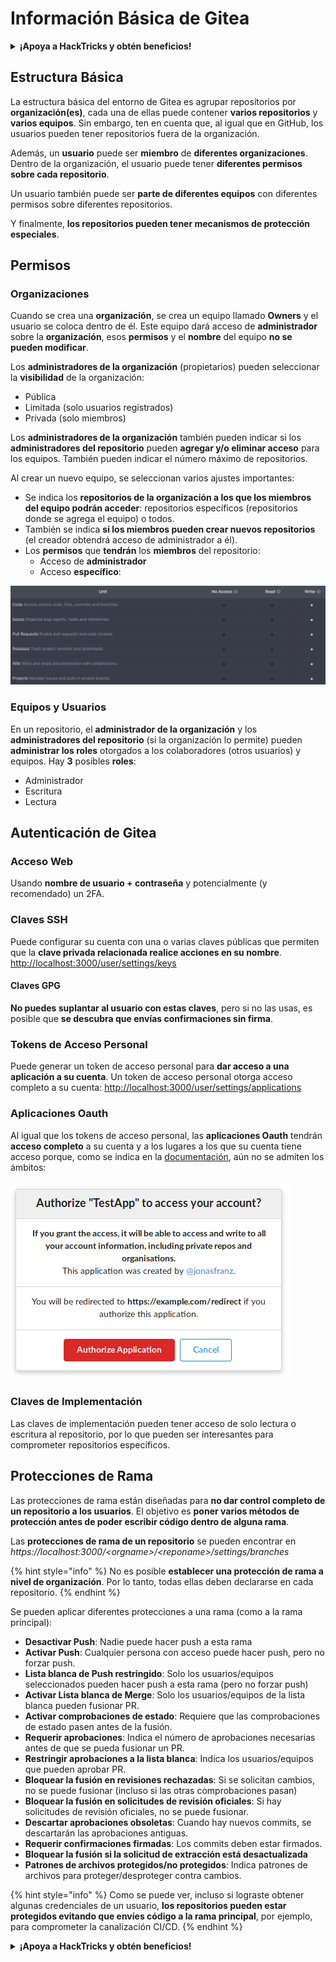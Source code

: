 # Información Básica de Gitea

<details>

<summary><strong>¡Apoya a HackTricks y obtén beneficios!</strong></summary>

* Si deseas ver a tu **empresa anunciada en HackTricks** o si deseas acceder a la **última versión de PEASS o descargar HackTricks en PDF**, ¡consulta los [**PLANES DE SUSCRIPCIÓN**](https://github.com/sponsors/carlospolop)!
* Obtén el [**oficial PEASS & HackTricks swag**](https://peass.creator-spring.com)
* Descubre [**The PEASS Family**](https://opensea.io/collection/the-peass-family), nuestra colección de exclusivos [**NFTs**](https://opensea.io/collection/the-peass-family)
* **Únete al** 💬 [**grupo de Discord**](https://discord.gg/hRep4RUj7f) o al [**grupo de telegram**](https://t.me/peass) o **sígueme** en **Twitter** 🐦 [**@carlospolopm**](https://twitter.com/carlospolopm).
* **Comparte tus trucos de hacking enviando PRs a los repositorios de GitHub de** [**HackTricks**](https://github.com/carlospolop/hacktricks) y [**HackTricks Cloud**](https://github.com/carlospolop/hacktricks-cloud).

</details>

## Estructura Básica

La estructura básica del entorno de Gitea es agrupar repositorios por **organización(es)**, cada una de ellas puede contener **varios repositorios** y **varios equipos**. Sin embargo, ten en cuenta que, al igual que en GitHub, los usuarios pueden tener repositorios fuera de la organización.

Además, un **usuario** puede ser **miembro** de **diferentes organizaciones**. Dentro de la organización, el usuario puede tener **diferentes permisos sobre cada repositorio**.

Un usuario también puede ser **parte de diferentes equipos** con diferentes permisos sobre diferentes repositorios.

Y finalmente, **los repositorios pueden tener mecanismos de protección especiales**.

## Permisos

### Organizaciones

Cuando se crea una **organización**, se crea un equipo llamado **Owners** y el usuario se coloca dentro de él. Este equipo dará acceso de **administrador** sobre la **organización**, esos **permisos** y el **nombre** del equipo **no se pueden modificar**.

Los **administradores de la organización** (propietarios) pueden seleccionar la **visibilidad** de la organización:

* Pública
* Limitada (solo usuarios registrados)
* Privada (solo miembros)

Los **administradores de la organización** también pueden indicar si los **administradores del repositorio** pueden **agregar y/o eliminar acceso** para los equipos. También pueden indicar el número máximo de repositorios.

Al crear un nuevo equipo, se seleccionan varios ajustes importantes:

* Se indica los **repositorios de la organización a los que los miembros del equipo podrán acceder**: repositorios específicos (repositorios donde se agrega el equipo) o todos.
* También se indica **si los miembros pueden crear nuevos repositorios** (el creador obtendrá acceso de administrador a él).
* Los **permisos** que **tendrán** los **miembros** del repositorio:
  * Acceso de **administrador**
  * Acceso **específico**:

![](<../../.gitbook/assets/image (3) (1) (1) (1) (1).png>)

### Equipos y Usuarios

En un repositorio, el **administrador de la organización** y los **administradores del repositorio** (si la organización lo permite) pueden **administrar los roles** otorgados a los colaboradores (otros usuarios) y equipos. Hay **3** posibles **roles**:

* Administrador
* Escritura
* Lectura

## Autenticación de Gitea

### Acceso Web

Usando **nombre de usuario + contraseña** y potencialmente (y recomendado) un 2FA.

### **Claves SSH**

Puede configurar su cuenta con una o varias claves públicas que permiten que la **clave privada relacionada realice acciones en su nombre**. [http://localhost:3000/user/settings/keys](http://localhost:3000/user/settings/keys)

#### **Claves GPG**

**No puedes suplantar al usuario con estas claves**, pero si no las usas, es posible que **se descubra que envías confirmaciones sin firma**.

### **Tokens de Acceso Personal**

Puede generar un token de acceso personal para **dar acceso a una aplicación a su cuenta**. Un token de acceso personal otorga acceso completo a su cuenta: [http://localhost:3000/user/settings/applications](http://localhost:3000/user/settings/applications)

### Aplicaciones Oauth

Al igual que los tokens de acceso personal, las **aplicaciones Oauth** tendrán **acceso completo** a su cuenta y a los lugares a los que su cuenta tiene acceso porque, como se indica en la [documentación](https://docs.gitea.io/en-us/oauth2-provider/#scopes), aún no se admiten los ámbitos:

![](<../../.gitbook/assets/image (60).png>)

### Claves de Implementación

Las claves de implementación pueden tener acceso de solo lectura o escritura al repositorio, por lo que pueden ser interesantes para comprometer repositorios específicos.

## Protecciones de Rama

Las protecciones de rama están diseñadas para **no dar control completo de un repositorio a los usuarios**. El objetivo es **poner varios métodos de protección antes de poder escribir código dentro de alguna rama**.

Las **protecciones de rama de un repositorio** se pueden encontrar en _https://localhost:3000/\<orgname>/\<reponame>/settings/branches_

{% hint style="info" %}
No es posible **establecer una protección de rama a nivel de organización**. Por lo tanto, todas ellas deben declararse en cada repositorio.
{% endhint %}

Se pueden aplicar diferentes protecciones a una rama (como a la rama principal):

* **Desactivar Push**: Nadie puede hacer push a esta rama
* **Activar Push**: Cualquier persona con acceso puede hacer push, pero no forzar push.
* **Lista blanca de Push restringido**: Solo los usuarios/equipos seleccionados pueden hacer push a esta rama (pero no forzar push)
* **Activar Lista blanca de Merge**: Solo los usuarios/equipos de la lista blanca pueden fusionar PR.
* **Activar comprobaciones de estado**: Requiere que las comprobaciones de estado pasen antes de la fusión.
* **Requerir aprobaciones**: Indica el número de aprobaciones necesarias antes de que se pueda fusionar un PR.
* **Restringir aprobaciones a la lista blanca**: Indica los usuarios/equipos que pueden aprobar PR.
* **Bloquear la fusión en revisiones rechazadas**: Si se solicitan cambios, no se puede fusionar (incluso si las otras comprobaciones pasan)
* **Bloquear la fusión en solicitudes de revisión oficiales**: Si hay solicitudes de revisión oficiales, no se puede fusionar.
* **Descartar aprobaciones obsoletas**: Cuando hay nuevos commits, se descartarán las aprobaciones antiguas.
* **Requerir confirmaciones firmadas**: Los commits deben estar firmados.
* **Bloquear la fusión si la solicitud de extracción está desactualizada**
* **Patrones de archivos protegidos/no protegidos**: Indica patrones de archivos para proteger/desproteger contra cambios.

{% hint style="info" %}
Como se puede ver, incluso si lograste obtener algunas credenciales de un usuario, **los repositorios pueden estar protegidos evitando que envíes código a la rama principal**, por ejemplo, para comprometer la canalización CI/CD.
{% endhint %}

<details>

<summary><strong>¡Apoya a HackTricks y obtén beneficios!</strong></summary>

* Si deseas ver a tu **empresa anunciada en HackTricks** o si deseas acceder a la **última versión de PEASS o descargar HackTricks en PDF**, ¡consulta los [**PLANES DE SUSCRIPCIÓN**](https://github.com/sponsors/carlospolop)!
* Obtén el [**oficial PEASS & HackTricks swag**](https://peass.creator-spring.com)
* Descubre [**The PEASS Family**](https://opensea.io/collection/the-peass-family), nuestra colección de exclusivos [**NFTs**](https://opensea.io/collection/the-peass-family)
* **Únete al** 💬 [**grupo de Discord**](https://discord.gg/hRep4RUj7f) o al [**grupo de telegram**](https://t.me/peass) o **sígueme** en **Twitter** 🐦 [**@carlospolopm**](https://twitter.com/carlospolopm).
* **Comparte tus trucos de hacking enviando PRs a los repositorios de GitHub de** [**HackTricks**](https://github.com/carlospolop/hacktricks) y [**HackTricks Cloud**](https://github.com/carlospolop/hacktricks-cloud).

</details>